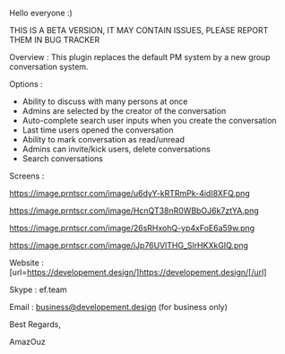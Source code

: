 Hello everyone :)

THIS IS A BETA VERSION, IT MAY CONTAIN ISSUES, PLEASE REPORT THEM IN BUG TRACKER

Overview :
This plugin replaces the default PM system by a new group conversation system. 

Options :

- Ability to discuss with many persons at once
- Admins are selected by the creator of the conversation
- Auto-complete search user inputs when you create the conversation
- Last time users opened the conversation
- Ability to mark conversation as read/unread 
- Admins can invite/kick users, delete conversations
- Search conversations


Screens :

https://image.prntscr.com/image/u6dyY-kRTRmPk-4idI8XFQ.png

https://image.prntscr.com/image/HcnQT38nR0WBbOJ6k7ztYA.png

https://image.prntscr.com/image/26sRHxohQ-yp4xFoE6a59w.png

https://image.prntscr.com/image/iJp76UVlTHG_SlrHKXkGIQ.png



Website : [url=https://developement.design/]https://developement.design/[/url]

Skype : ef.team

Email : business@developement.design (for business only)

Best Regards,

AmazOuz


